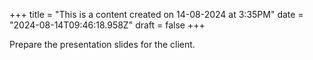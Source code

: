 +++
title = "This is a content created on 14-08-2024 at 3:35PM"
date = "2024-08-14T09:46:18.958Z"
draft = false
+++

  Prepare the presentation slides for the client.
        